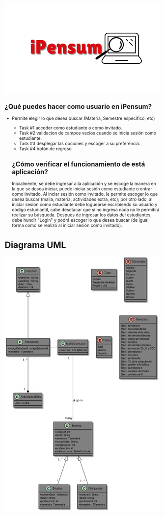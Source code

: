 <img src="icon.png" alt="iPensum"/>

## ¿Qué puedes hacer como usuario en iPensum?
- Permite elegir lo que desea buscar (Materia, Semestre específico, etc)
    - Task #1 
        acceder como estudiante o como invitado.
    - Task #2
       validacion de campos vacios cuando se inicia sesión como estudiante.
    - Task #3 
       desplegar las opciones y escoger a su preferencia.
    - Task #4 
       botón de regreso
       
    ## ¿Cómo verificar el funcionamiento de está aplicación?
     Inicialmente, se debe ingresar a la aplicación y se escoge la manera en la que se desea iniciar, puede iniciar sesión como estudiante o entrar como invitado. Al          inciar sesión como invitado, le permite escoger lo que desea buscar (malla, materia, actividades extra, etc); por otro lado, al iniciar sesion como estudiante            debe loguearse escribiendo su usuario y código estudiantil, cabe desctacar que si no ingresa nada no le permitirá realizar su búsqueda. Despues de ingresar los          datos del  estudiantes, debe hundir "Login" y podrá escoger lo que desea buscar (de igual forma como se realizó al iniciar sesión como invitado). 
     
# Diagrama UML
<img src="DiagramaPhoto.png" alt="Diagrama"/>
